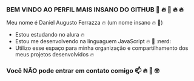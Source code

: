 ### BEM VINDO AO PERFIL MAIS INSANO DO GITHUB :100: :fire: :100: :fire: :fire:
Meu nome é Daniel Augusto Ferrazza :fire: (um nome insano :fire: :100:)
- Estou estudando no alura :fire:
- Estou me desenvolvendo na linguaguem JavaScript 🔥 💯 :nerd:
- Utilizo esse espaço para minha organização e compartilhamento dos meus projetos desenvolvidos :fire:

### Você **NÃO** pode entrar em contato comigo :mailbox: :fire: :100: 🤓
